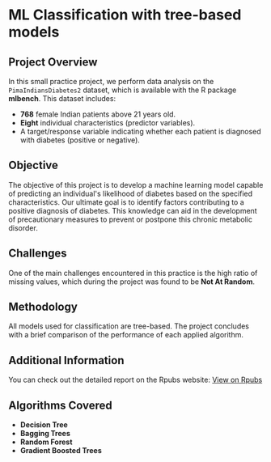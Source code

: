 # ML Classification with tree-based models

## Project Overview

In this small practice project, we perform data analysis on the `PimaIndiansDiabetes2` dataset, which is available with the R package **mlbench**. 
This dataset includes:
- **768** female Indian patients above 21 years old.
- **Eight** individual characteristics (predictor variables).
- A target/response variable indicating whether each patient is diagnosed with diabetes (positive or negative).

## Objective

The objective of this project is to develop a machine learning model capable of predicting an individual's likelihood of diabetes based on the specified characteristics. Our ultimate goal is to identify factors contributing to a positive diagnosis of diabetes. This knowledge can aid in the development of precautionary measures to prevent or postpone this chronic metabolic disorder.

## Challenges

One of the main challenges encountered in this practice is the high ratio of missing values, which during the project was found to be **Not At Random**.

## Methodology

All models used for classification are tree-based. The project concludes with a brief comparison of the performance of each applied algorithm.

## Additional Information

You can check out the detailed report on the Rpubs website: [View on Rpubs](https://rpubs.com/papaknik/1171433)

## Algorithms Covered

- **Decision Tree**
- **Bagging Trees**
- **Random Forest**
- **Gradient Boosted Trees**
